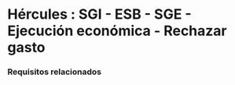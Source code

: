 # Hércules : SGI \- ESB \- SGE \- Ejecución económica \- Rechazar gasto



### Requisitos relacionados






